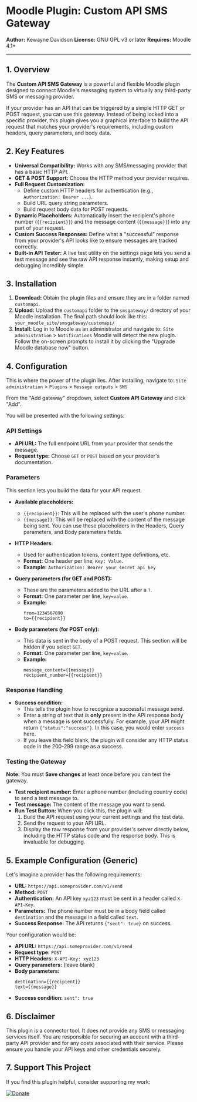 # Moodle Plugin: Custom API SMS Gateway

**Author:** Kewayne Davidson
**License:** GNU GPL v3 or later
**Requires:** Moodle 4.1+

---

## 1. Overview

The **Custom API SMS Gateway** is a powerful and flexible Moodle plugin designed to connect Moodle's messaging system to virtually any third-party SMS or messaging provider.

If your provider has an API that can be triggered by a simple HTTP GET or POST request, you can use this gateway. Instead of being locked into a specific provider, this plugin gives you a graphical interface to build the API request that matches your provider's requirements, including custom headers, query parameters, and body data.

## 2. Key Features

* **Universal Compatibility:** Works with any SMS/messaging provider that has a basic HTTP API.
* **GET & POST Support:** Choose the HTTP method your provider requires.
* **Full Request Customization:**
    * Define custom HTTP headers for authentication (e.g., `Authorization: Bearer ...`).
    * Build URL query string parameters.
    * Build request body data for POST requests.
* **Dynamic Placeholders:** Automatically insert the recipient's phone number (`{{recipient}}`) and the message content (`{{message}}`) into any part of your request.
* **Custom Success Responses:** Define what a "successful" response from your provider's API looks like to ensure messages are tracked correctly.
* **Built-in API Tester:** A live test utility on the settings page lets you send a test message and see the raw API response instantly, making setup and debugging incredibly simple.

## 3. Installation

1.  **Download:** Obtain the plugin files and ensure they are in a folder named `customapi`.
2.  **Upload:** Upload the `customapi` folder to the `smsgateway/` directory of your Moodle installation. The final path should look like this:
    `your_moodle_site/smsgateway/customapi/`
3.  **Install:** Log in to Moodle as an administrator and navigate to:
    `Site administration` > `Notifications`
    Moodle will detect the new plugin. Follow the on-screen prompts to install it by clicking the "Upgrade Moodle database now" button.

## 4. Configuration

This is where the power of the plugin lies. After installing, navigate to:
`Site administration` > `Plugins` > `Message outputs` > `SMS`

From the "Add gateway" dropdown, select **Custom API Gateway** and click "Add".

You will be presented with the following settings:

### API Settings

* **API URL:** The full endpoint URL from your provider that sends the message.
* **Request type:** Choose `GET` or `POST` based on your provider's documentation.

### Parameters

This section lets you build the data for your API request.

* **Available placeholders:**
    * `{{recipient}}`: This will be replaced with the user's phone number.
    * `{{message}}`: This will be replaced with the content of the message being sent.
    You can use these placeholders in the Headers, Query parameters, and Body parameters fields.

* **HTTP Headers:**
    * Used for authentication tokens, content type definitions, etc.
    * **Format:** One header per line, `Key: Value`.
    * **Example:** `Authorization: Bearer your_secret_api_key`

* **Query parameters (for GET and POST):**
    * These are the parameters added to the URL after a `?`.
    * **Format:** One parameter per line, `key=value`.
    * **Example:**
        ```
        from=1234567890
        to={{recipient}}
        ```

* **Body parameters (for POST only):**
    * This data is sent in the body of a POST request. This section will be hidden if you select `GET`.
    * **Format:** One parameter per line, `key=value`.
    * **Example:**
        ```
        message_content={{message}}
        recipient_number={{recipient}}
        ```

### Response Handling

* **Success condition:**
    * This tells the plugin how to recognize a successful message send.
    * Enter a string of text that is **only** present in the API response body when a message is sent successfully. For example, your API might return `{"status":"success"}`. In this case, you would enter `success` here.
    * If you leave this field blank, the plugin will consider any HTTP status code in the 200-299 range as a success.

### Testing the Gateway

**Note:** You must **Save changes** at least once before you can test the gateway.

* **Test recipient number:** Enter a phone number (including country code) to send a test message to.
* **Test message:** The content of the message you want to send.
* **Run Test Button:** When you click this, the plugin will:
    1.  Build the API request using your current settings and the test data.
    2.  Send the request to your API URL.
    3.  Display the raw response from your provider's server directly below, including the HTTP status code and the response body. This is invaluable for debugging.

## 5. Example Configuration (Generic)

Let's imagine a provider has the following requirements:
* **URL:** `https://api.someprovider.com/v1/send`
* **Method:** `POST`
* **Authentication:** An API key `xyz123` must be sent in a header called `X-API-Key`.
* **Parameters:** The phone number must be in a body field called `destination` and the message in a field called `text`.
* **Success Response:** The API returns `{"sent": true}` on success.

Your configuration would be:

* **API URL:** `https://api.someprovider.com/v1/send`
* **Request type:** `POST`
* **HTTP Headers:** `X-API-Key: xyz123`
* **Query parameters:** (leave blank)
* **Body parameters:**
    ```
    destination={{recipient}}
    text={{message}}
    ```
* **Success condition:** `sent": true`

## 6. Disclaimer

This plugin is a connector tool. It does not provide any SMS or messaging services itself. You are responsible for securing an account with a third-party API provider and for any costs associated with their service. Please ensure you handle your API keys and other credentials securely.

## 7. Support This Project

If you find this plugin helpful, consider supporting my work:

[![Donate](https://img.shields.io/badge/Donate-PayPal-blue.svg)](https://www.paypal.me/kewayne876)

